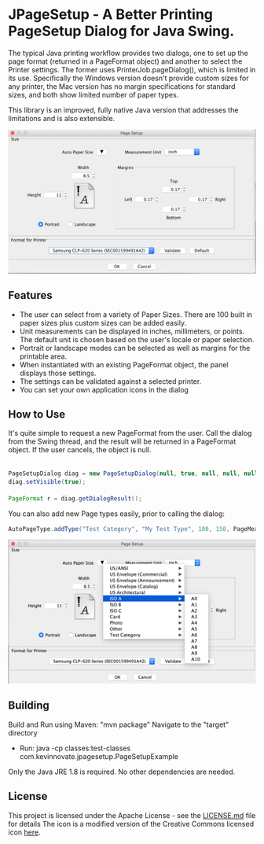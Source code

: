 # JPageSetup - A Better Printing PageSetup Dialog for Java Swing. 

The typical Java printing workflow provides two dialogs, one to set up the page format (returned in a PageFormat object) 
and another to select the Printer settings. The former uses PrinterJob.pageDialog(), which is limited in its use. Specifically the
Windows version doesn't provide custom sizes for any printer, the Mac version has no margin specifications for standard sizes, and
both show limited number of paper types.

This library is an improved, fully native Java version that addresses the limitations and is also extensible.

![Demo Screenshot](https://github.com/kkieffer/jPageSetup/blob/master/PageSetupScreenshot.jpg "Demo Screenshot")


## Features

* The user can select from a variety of Paper Sizes. There are 100 built in paper sizes plus custom sizes can be added easily.
* Unit measurements can be displayed in inches, millimeters, or points. The default unit is chosen based on the user's locale or paper selection.
* Portrait or landscape modes can be selected as well as margins for the printable area.
* When instantiated with an existing PageFormat object, the panel displays those settings.
* The settings can be validated against a selected printer.
* You can set your own application icons in the dialog


## How to Use

It's quite simple to request a new PageFormat from the user. Call the dialog from the Swing thread, and the result will be returned 
in a PageFormat object. If the user cancels, the object is null.

```Java
            
PageSetupDialog diag = new PageSetupDialog(null, true, null, null, null);
diag.setVisible(true);
            
PageFormat r = diag.getDialogResult();
```

You can also add new Page types easily, prior to calling the dialog:
       
```Java
AutoPageType.addType("Test Category", "My Test Type", 100, 150, PageMeasureUnit.PT);  //add a Paper format of 100x150 points
```
      
![Demo Screenshot](https://github.com/kkieffer/jPageSetup/blob/master/PageSetupScreenshot2.jpg "Demo Screenshot 2")


## Building

Build and Run using Maven:  "mvn package"
Navigate to the "target" directory

* Run: java -cp classes:test-classes com.kevinnovate.jpagesetup.PageSetupExample

Only the Java JRE 1.8 is required.  No other dependencies are needed.


## License

This project is licensed under the Apache License - see the [LICENSE.md](LICENSE.md) file for details
The icon is a modified version of the Creative Commons licensed icon [here](https://commons.wikimedia.org/wiki/File:Module_doc_page_icon.svg).
